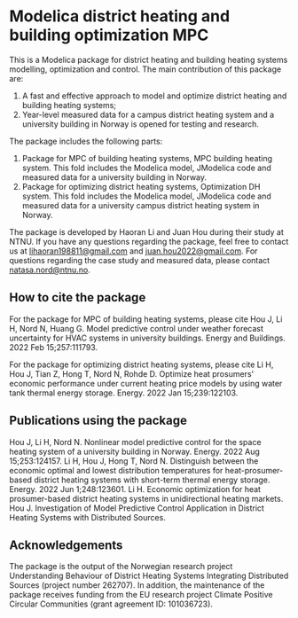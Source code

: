 # Modelica district heating and building optimization MPC
This is a Modelica package for district heating and building heating systems modelling, optimization and control. The main contribution of this package are:
1) A fast and effective approach to model and optimize district heating and building heating systems;
2) Year-level measured data for a campus district heating system and a university building in Norway is opened for testing and research.

The package includes the following parts:
1) Package for MPC of building heating systems, MPC building heating system. This fold includes the Modelica model, JModelica code and measured data for a university building in Norway.  
2) Package for optimizing district heating systems, Optimization DH system. This fold includes the Modelica model, JModelica code and measured data for a university campus district heating system in Norway.

The package is developed by Haoran Li and Juan Hou during their study at NTNU. If you have any questions regarding the package, feel free to contact us at lihaoran198811@gmail.com and juan.hou2022@gmail.com. For questions regarding the case study and measured data, please contact natasa.nord@ntnu.no.   

## How to cite the package
For the package for MPC of building heating systems, please cite Hou J, Li H, Nord N, Huang G. Model predictive control under weather forecast uncertainty for HVAC systems in university buildings. Energy and Buildings. 2022 Feb 15;257:111793.

For the package for optimizing district heating systems, please cite Li H, Hou J, Tian Z, Hong T, Nord N, Rohde D. Optimize heat prosumers' economic performance under current heating price models by using water tank thermal energy storage. Energy. 2022 Jan 15;239:122103.  

## Publications using the package
Hou J, Li H, Nord N. Nonlinear model predictive control for the space heating system of a university building in Norway. Energy. 2022 Aug 15;253:124157.
Li H, Hou J, Hong T, Nord N. Distinguish between the economic optimal and lowest distribution temperatures for heat-prosumer-based district heating systems with short-term thermal energy storage. Energy. 2022 Jun 1;248:123601.
Li H. Economic optimization for heat prosumer-based district heating systems in unidirectional heating markets.
Hou J. Investigation of Model Predictive Control Application in District Heating Systems with Distributed Sources.

## Acknowledgements
The package is the output of the Norwegian research project Understanding Behaviour of District Heating Systems Integrating Distributed Sources (project number 262707). 
In addition, the maintenance of the package receives funding from the EU research project Climate Positive  Circular  Communities (grant agreement ID: 101036723).
